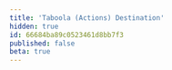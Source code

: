 ```yaml
---
title: 'Taboola (Actions) Destination'
hidden: true
id: 66684ba89c0523461d8bb7f3
published: false
beta: true
---
```


